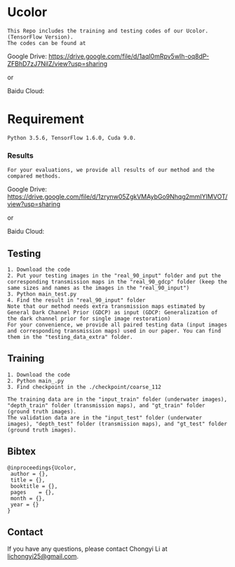 # Ucolor
```
This Repo includes the training and testing codes of our Ucolor. (TensorFlow Version).
The codes can be found at 
```
Google Drive: https://drive.google.com/file/d/1aqI0mRpv5wIh-oq8dP-ZFBhD7zJ7NilZ/view?usp=sharing

or

Baidu Cloud: 

# Requirement
```
Python 3.5.6, TensorFlow 1.6.0, Cuda 9.0.
```

### Results
```
For your evaluations, we provide all results of our method and the compared methods.
```
Google Drive: https://drive.google.com/file/d/1zrynw05ZgkVMAybGo9Nhqg2mmIYIMVOT/view?usp=sharing

or 

Baidu Cloud:  


## Testing
```
1. Download the code
2. Put your testing images in the "real_90_input" folder and put the corresponding transmission maps in the "real_90_gdcp" folder (keep the same sizes and names as the images in the "real_90_input")
3. Python main_test.py
4. Find the result in "real_90_input" folder
Note that our method needs extra transmission maps estimated by General Dark Channel Prior (GDCP) as input (GDCP: Generalization of the dark channel prior for single image restoration) 
For your convenience, we provide all paired testing data (input images and corresponding transmission maps) used in our paper. You can find them in the "testing_data_extra" folder.
```
## Training
```
1. Download the code
2. Python main_.py
3. Find checkpoint in the ./checkpoint/coarse_112

The training data are in the "input_train" folder (underwater images), "depth_train" folder (transmission maps), and "gt_train" folder (ground truth images).
The validation data are in the "input_test" folder (underwater images), "depth_test" folder (transmission maps), and "gt_test" folder (ground truth images).
```

## Bibtex

```
@inproceedings{Ucolor,
 author = {},
 title = {},
 booktitle = {},
 pages    = {},
 month = {},
 year = {}
}
```

## Contact
If you have any questions, please contact Chongyi Li at lichongyi25@gmail.com.

